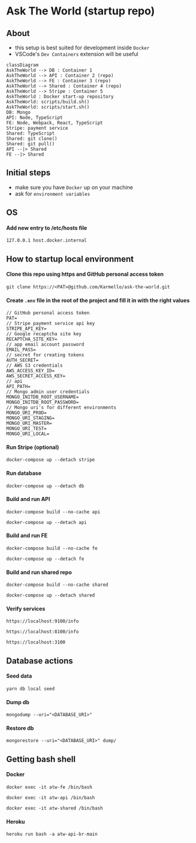 # Ask The World (startup repo)

## About

- this setup is best suited for development inside `Docker`
- VSCode's `Dev Containers` extension will be useful


```mermaid
classDiagram
AskTheWorld --> DB : Container 1
AskTheWorld --> API : Container 2 (repo)
AskTheWorld --> FE : Container 3 (repo)
AskTheWorld --> Shared : Container 4 (repo)
AskTheWorld --> Stripe : Container 5
AskTheWorld : Docker start-up repository
AskTheWorld: scripts/build.sh()
AskTheWorld: scripts/start.sh()
DB: Mongo
API: Node, TypeScript
FE: Node, Webpack, React, TypeScript
Stripe: payment service
Shared: TypeScript
Shared: git clone()
Shared: git pull()
API --|> Shared
FE --|> Shared
```

## Initial steps

- make sure you have `Docker` up on your machine
- ask for `environment variables`

## OS

#### Add new entry to /etc/hosts file

```
127.0.0.1 host.docker.internal
```

## How to startup local environment

#### Clone this repo using https and GitHub personal access token

```
git clone https://<PAT>@github.com/Karmello/ask-the-world.git
```

#### Create `.env` file in the root of the project and fill it in with the right values

```
// GitHub personal access token
PAT=
// Stripe payment service api key
STRIPE_API_KEY=
// Google recaptcha site key
RECAPTCHA_SITE_KEY=
// app email account password
EMAIL_PASS=
// secret for creating tokens
AUTH_SECRET=
// AWS S3 credentials
AWS_ACCESS_KEY_ID=
AWS_SECRET_ACCESS_KEY=
// api
API_PATH=
// Mongo admin user credentials
MONGO_INITDB_ROOT_USERNAME=
MONGO_INITDB_ROOT_PASSWORD=
// Mongo uri's for different environments
MONGO_URI_PROD=
MONGO_URI_STAGING=
MONGO_URI_MASTER=
MONGO_URI_TEST=
MONGO_URI_LOCAL=
```

#### Run Stripe (optional)

```
docker-compose up --detach stripe
```

#### Run database

```
docker-compose up --detach db
```

#### Build and run API

```
docker-compose build --no-cache api
```

```
docker-compose up --detach api
```

#### Build and run FE

```
docker-compose build --no-cache fe
```

```
docker-compose up --detach fe
```

#### Build and run shared repo

```
docker-compose build --no-cache shared
```

```
docker-compose up --detach shared
```

#### Verify services

```
https://localhost:9100/info
```

```
https://localhost:8100/info
```

```
https://localhost:3100
```

## Database actions

#### Seed data

```
yarn db local seed
```

#### Dump db

```
mongodump --uri="<DATABASE_URI>"
```

#### Restore db

```
mongorestore --uri="<DATABASE_URI>" dump/
```

## Getting bash shell

#### Docker

```
docker exec -it atw-fe /bin/bash
```

```
docker exec -it atw-api /bin/bash
```

```
docker exec -it atw-shared /bin/bash
```

#### Heroku

```
heroku run bash -a atw-api-br-main
```
